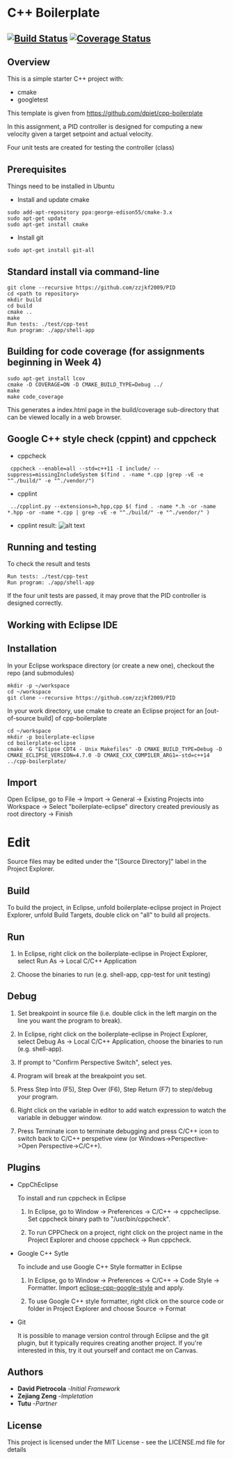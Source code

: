 # C++ Boilerplate
[![Build Status](https://travis-ci.org/yhsueh/PID.svg?branch=master)](https://travis-ci.org/yhsueh/PID.svg?branch=master)
[![Coverage Status](https://coveralls.io/repos/github/yhsueh/PID/badge.svg?branch=master)](https://coveralls.io/github/yhsueh/PID?branch=master)
---

## Overview

This is a simple starter C++ project with:

- cmake
- googletest

This template is given from https://github.com/dpiet/cpp-boilerplate

In this assignment, a PID controller is designed for computing a new velocity given a target setpoint and actual velocity. 

Four unit tests are created for testing the controller (class)
## Prerequisites
Things need to be installed in Ubuntu

* Install and update cmake
```
sudo add-apt-repository ppa:george-edison55/cmake-3.x
sudo apt-get update
sudo apt-get install cmake
```
* Install git
```
sudo apt-get install git-all
```
## Standard install via command-line
```
git clone --recursive https://github.com/zzjkf2009/PID
cd <path to repository>
mkdir build
cd build
cmake ..
make
Run tests: ./test/cpp-test
Run program: ./app/shell-app
```

## Building for code coverage (for assignments beginning in Week 4)
```
sudo apt-get install lcov
cmake -D COVERAGE=ON -D CMAKE_BUILD_TYPE=Debug ../
make
make code_coverage
```
This generates a index.html page in the build/coverage sub-directory that can be viewed locally in a web browser.

##  Google C++ style check (cppint) and cppcheck

* cppcheck
```
 cppcheck --enable=all --std=c++11 -I include/ --suppress=missingIncludeSystem $(find . -name *.cpp |grep -vE -e "^./build/" -e "^./vendor/")
```
* cpplint 
```
 ../cpplint.py --extensions=h,hpp,cpp $( find . -name *.h -or -name *.hpp -or -name *.cpp | grep -vE -e "^./build/" -e "^./vendor/" )

```
- cpplint result:
![alt text](https://github.com/zzjkf2009/PID/cpplint.png)

## Running and testing
To check the result and tests
```
Run tests: ./test/cpp-test
Run program: ./app/shell-app
```
If the four unit tests are passed, it may prove that the PID controller is designed correctly. 

## Working with Eclipse IDE ##

## Installation

In your Eclipse workspace directory (or create a new one), checkout the repo (and submodules)
```
mkdir -p ~/workspace
cd ~/workspace
git clone --recursive https://github.com/zzjkf2009/PID
```

In your work directory, use cmake to create an Eclipse project for an [out-of-source build] of cpp-boilerplate

```
cd ~/workspace
mkdir -p boilerplate-eclipse
cd boilerplate-eclipse
cmake -G "Eclipse CDT4 - Unix Makefiles" -D CMAKE_BUILD_TYPE=Debug -D CMAKE_ECLIPSE_VERSION=4.7.0 -D CMAKE_CXX_COMPILER_ARG1=-std=c++14 ../cpp-boilerplate/
```

## Import

Open Eclipse, go to File -> Import -> General -> Existing Projects into Workspace -> 
Select "boilerplate-eclipse" directory created previously as root directory -> Finish

# Edit

Source files may be edited under the "[Source Directory]" label in the Project Explorer.


## Build

To build the project, in Eclipse, unfold boilerplate-eclipse project in Project Explorer,
unfold Build Targets, double click on "all" to build all projects.

## Run

1. In Eclipse, right click on the boilerplate-eclipse in Project Explorer,
select Run As -> Local C/C++ Application

2. Choose the binaries to run (e.g. shell-app, cpp-test for unit testing)


## Debug


1. Set breakpoint in source file (i.e. double click in the left margin on the line you want 
the program to break).

2. In Eclipse, right click on the boilerplate-eclipse in Project Explorer, select Debug As -> 
Local C/C++ Application, choose the binaries to run (e.g. shell-app).

3. If prompt to "Confirm Perspective Switch", select yes.

4. Program will break at the breakpoint you set.

5. Press Step Into (F5), Step Over (F6), Step Return (F7) to step/debug your program.

6. Right click on the variable in editor to add watch expression to watch the variable in 
debugger window.

7. Press Terminate icon to terminate debugging and press C/C++ icon to switch back to C/C++ 
perspetive view (or Windows->Perspective->Open Perspective->C/C++).


## Plugins

- CppChEclipse

    To install and run cppcheck in Eclipse

    1. In Eclipse, go to Window -> Preferences -> C/C++ -> cppcheclipse.
    Set cppcheck binary path to "/usr/bin/cppcheck".

    2. To run CPPCheck on a project, right click on the project name in the Project Explorer 
    and choose cppcheck -> Run cppcheck.


- Google C++ Sytle

    To include and use Google C++ Style formatter in Eclipse

    1. In Eclipse, go to Window -> Preferences -> C/C++ -> Code Style -> Formatter. 
    Import [eclipse-cpp-google-style][reference-id-for-eclipse-cpp-google-style] and apply.

    2. To use Google C++ style formatter, right click on the source code or folder in 
    Project Explorer and choose Source -> Format

[reference-id-for-eclipse-cpp-google-style]: https://raw.githubusercontent.com/google/styleguide/gh-pages/eclipse-cpp-google-style.xml

- Git

    It is possible to manage version control through Eclipse and the git plugin, but it typically requires creating another project. If you're interested in this, try it out yourself and contact me on Canvas.

## Authors 
* **David Pietrocola** -*Initial Framework*
* **Zejiang Zeng**  -*Impletation*
* **Tutu**         -*Partner*

## License
This project is licensed under the MIT License - see the LICENSE.md file for details
